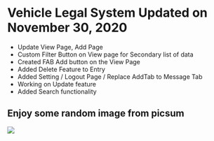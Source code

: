 # Vehicle Legal System Updated on November 30, 2020

- Update View Page, Add Page
- Custom Filter Button on View page for Secondary list of data
- Created FAB Add button on the View Page
- Added Delete Feature to Entry
- Added Setting / Logout Page / Replace AddTab to Message Tab
- Working on Update feature
- Added Search functionality

## Enjoy some random image from picsum

 <img src="https://picsum.photos/seed/picsum/536/354" />
